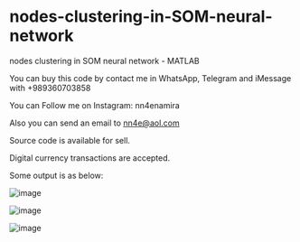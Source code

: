 # nodes-clustering-in-SOM-neural-network
nodes clustering in SOM neural network - MATLAB

You can buy this code by contact me in WhatsApp, Telegram and iMessage with +989360703858

You can Follow me on Instagram: nn4enamira

Also you can send an email to nn4e@aol.com

Source code is available for sell.

Digital currency transactions are accepted.

Some output is as below:

![image](https://github.com/user-attachments/assets/edea98b1-d165-4e1e-99b3-6febcd89661c)

![image](https://github.com/user-attachments/assets/aca4a6c1-5ce0-4e8c-ba8a-0c4b639eb7c5)

![image](https://github.com/user-attachments/assets/718a268a-e042-42b2-b307-7c1f52c2e0ce)



